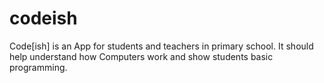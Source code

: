 # codeish
Code[ish] is an  App for students and teachers in primary school. It should help understand
how Computers work and show students basic programming.

